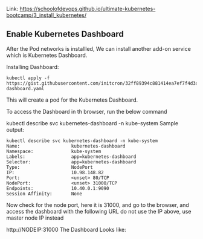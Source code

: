 Link:
https://schoolofdevops.github.io/ultimate-kubernetes-bootcamp/3_install_kubernetes/


## Enable Kubernetes Dashboard

After the Pod networks is installled, We can install another add-on service which is Kubernetes Dashboard.

Installing Dashboard:
```
kubectl apply -f https://gist.githubusercontent.com/initcron/32ff89394c881414ea7ef7f4d3a1d499/raw/4863613585d05f9360321c7141cc32b8aa305605/kube-dashboard.yaml
```
This will create a pod for the Kubernetes Dashboard.

To access the Dashboard in th browser, run the below command

kubectl describe svc kubernetes-dashboard -n kube-system
Sample output:
```
kubectl describe svc kubernetes-dashboard -n kube-system
Name:                   kubernetes-dashboard
Namespace:              kube-system
Labels:                 app=kubernetes-dashboard
Selector:               app=kubernetes-dashboard
Type:                   NodePort
IP:                     10.98.148.82
Port:                   <unset> 80/TCP
NodePort:               <unset> 31000/TCP
Endpoints:              10.40.0.1:9090
Session Affinity:       None
```
Now check for the node port, here it is 31000, and go to the browser, and access the dashboard with the following URL do not use the IP above, use master node IP instead

http://NODEIP:31000
The Dashboard Looks like:
